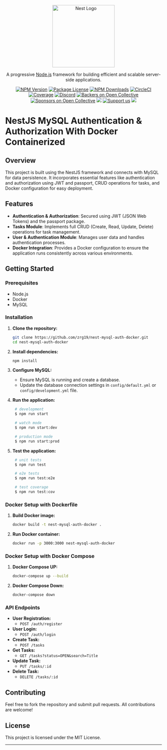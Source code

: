 <p align="center">
  <a href="http://nestjs.com/" target="blank"><img src="https://nestjs.com/img/logo-small.svg" width="200" alt="Nest Logo" /></a>
</p>

[circleci-image]: https://img.shields.io/circleci/build/github/nestjs/nest/master?token=abc123def456
[circleci-url]: https://circleci.com/gh/nestjs/nest

  <p align="center">A progressive <a href="http://nodejs.org" target="_blank">Node.js</a> framework for building efficient and scalable server-side applications.</p>
    <p align="center">
<a href="https://www.npmjs.com/~nestjscore" target="_blank"><img src="https://img.shields.io/npm/v/@nestjs/core.svg" alt="NPM Version" /></a>
<a href="https://www.npmjs.com/~nestjscore" target="_blank"><img src="https://img.shields.io/npm/l/@nestjs/core.svg" alt="Package License" /></a>
<a href="https://www.npmjs.com/~nestjscore" target="_blank"><img src="https://img.shields.io/npm/dm/@nestjs/common.svg" alt="NPM Downloads" /></a>
<a href="https://circleci.com/gh/nestjs/nest" target="_blank"><img src="https://img.shields.io/circleci/build/github/nestjs/nest/master" alt="CircleCI" /></a>
<a href="https://coveralls.io/github/nestjs/nest?branch=master" target="_blank"><img src="https://coveralls.io/repos/github/nestjs/nest/badge.svg?branch=master#9" alt="Coverage" /></a>
<a href="https://discord.gg/G7Qnnhy" target="_blank"><img src="https://img.shields.io/badge/discord-online-brightgreen.svg" alt="Discord"/></a>
<a href="https://opencollective.com/nest#backer" target="_blank"><img src="https://opencollective.com/nest/backers/badge.svg" alt="Backers on Open Collective" /></a>
<a href="https://opencollective.com/nest#sponsor" target="_blank"><img src="https://opencollective.com/nest/sponsors/badge.svg" alt="Sponsors on Open Collective" /></a>
  <a href="https://paypal.me/kamilmysliwiec" target="_blank"><img src="https://img.shields.io/badge/Donate-PayPal-ff3f59.svg"/></a>
    <a href="https://opencollective.com/nest#sponsor"  target="_blank"><img src="https://img.shields.io/badge/Support%20us-Open%20Collective-41B883.svg" alt="Support us"></a>
  <a href="https://twitter.com/nestframework" target="_blank"><img src="https://img.shields.io/twitter/follow/nestframework.svg?style=social&label=Follow"></a>
</p>
  <!--[![Backers on Open Collective](https://opencollective.com/nest/backers/badge.svg)](https://opencollective.com/nest#backer)
  [![Sponsors on Open Collective](https://opencollective.com/nest/sponsors/badge.svg)](https://opencollective.com/nest#sponsor)-->

# NestJS MySQL Authentication & Authorization With Docker Containerized

## Overview

This project is built using the NestJS framework and connects with MySQL for data persistence. It incorporates essential features like authentication and authorization using JWT and passport, CRUD operations for tasks, and Docker configuration for easy deployment.

## Features

- **Authentication & Authorization**: Secured using JWT (JSON Web Tokens) and the passport package.
- **Tasks Module**: Implements full CRUD (Create, Read, Update, Delete) operations for task management.
- **User & Authentication Module**: Manages user data and handles authentication processes.
- **Docker Integration**: Provides a Docker configuration to ensure the application runs consistently across various environments.

## Getting Started

### Prerequisites

- Node.js
- Docker
- MySQL

### Installation

1. **Clone the repository:**
   ```bash
   git clone https://github.com/zrg19/nest-mysql-auth-docker.git
   cd nest-mysql-auth-docker
   ```

2. **Install dependencies:**
   ```bash
   npm install
   ```

3. **Configure MySQL:**
   - Ensure MySQL is running and create a database.
   - Update the database connection settings in `config/default.yml` or `config/development.yml` file.

4. **Run the application:**
   ```bash
    # development
    $ npm run start

    # watch mode
    $ npm run start:dev

    # production mode
    $ npm run start:prod
   ```
5. **Test the application:**
   ```bash
    # unit tests
    $ npm run test

    # e2e tests
    $ npm run test:e2e

    # test coverage
    $ npm run test:cov
   ```
### Docker Setup with Dockerfile

1. **Build Docker image:**
   ```bash
   docker build -t nest-mysql-auth-docker .
   ```

2. **Run Docker container:**
   ```bash
   docker run -p 3000:3000 nest-mysql-auth-docker
   ```

### Docker Setup with Docker Compose
1. **Docker Compose UP:**
   ```bash
   docker-compose up --build
   ```
2. **Docker Compose Down:**
   ```bash
   docker-compose down
   ```
### API Endpoints

- **User Registration:**
  - `POST /auth/register`
- **User Login:**
  - `POST /auth/login`
- **Create Task:**
  - `POST /tasks`
- **Get Tasks:**
  - `GET /tasks?status=OPEN&search=Title`
- **Update Task:**
  - `PUT /tasks/:id`
- **Delete Task:**
  - `DELETE /tasks/:id`

## Contributing

Feel free to fork the repository and submit pull requests. All contributions are welcome!

## License

This project is licensed under the MIT License.

---
